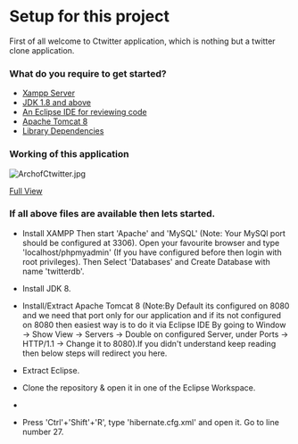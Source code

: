 # Setup for this project #

First of all welcome to Ctwitter application, which is nothing but a twitter clone application.
### What do you require to get started? ###

* [Xampp Server](https://www.apachefriends.org/download.html)
* [JDK 1.8 and above](http://www.oracle.com/technetwork/java/javase/downloads/jdk8-downloads-2133151.html)
* [An Eclipse IDE for reviewing code](https://eclipse.org/downloads/)
* [Apache Tomcat 8](https://tomcat.apache.org/download-80.cgi)
* [Library Dependencies]()

### Working of this application ###

![ArchofCtwitter.jpg](https://bitbucket.org/repo/8GnbyA/images/2025643578-ArchofCtwitter.jpg)

[Full View](https://bitbucket.org/repo/8GnbyA/images/2025643578-ArchofCtwitter.jpg)

### If all above files are available then lets started. ###

* Install XAMPP
 Then start 'Apache' and 'MySQL' (Note: Your MySQl port should be configured at 3306). Open your favourite browser and type 'localhost/phpmyadmin' (If you have configured before then login with root privileges). Then Select 'Databases' and Create Database with name 'twitterdb'.

* Install JDK 8.

* Install/Extract Apache Tomcat 8 
(Note:By Default its configured on 8080 and we need that port only for our application and if its not configured on 8080 then easiest way is to do it via Eclipse IDE By going to Window -> Show View -> Servers -> Double on configured Server, under Ports -> HTTP/1.1 -> Change it to 8080).If you didn't understand keep reading then below steps will redirect you here.

* Extract Eclipse.

* Clone the repository & open it in one of the Eclipse Workspace.

* 
* Press 'Ctrl'+'Shift'+'R', type 'hibernate.cfg.xml' and open it. Go to line number 27.